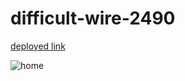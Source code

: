 # difficult-wire-2490
[deployed link](https://tech-cube-ten.vercel.app/)

![home](https://user-images.githubusercontent.com/114371170/236990864-71b4be2a-881c-465a-a04e-65880c2a3b73.png)

